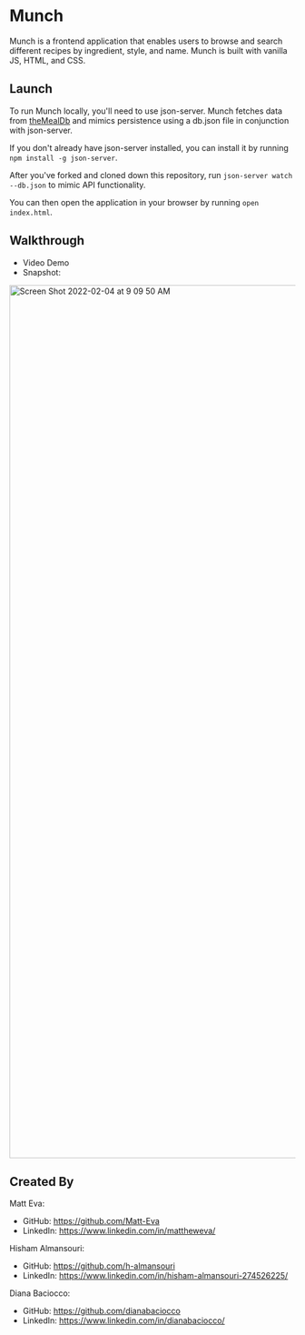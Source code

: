 # Munch
Munch is a frontend application that enables users to browse and search different recipes by ingredient, style, and name. Munch is built with vanilla JS, HTML, and CSS.

## Launch

To run Munch locally, you'll need to use json-server. Munch fetches data from <a href="https://www.themealdb.com/">theMealDb</a> and mimics persistence using a db.json file in conjunction with json-server.

If you don't already have json-server installed, you can install it by running `npm install -g json-server`.

After you've forked and cloned down this repository, run `json-server watch --db.json` to mimic API functionality. 

You can then open the application in your browser by running `open index.html`.

## Walkthrough

- Video Demo
- Snapshot:

<img width="1536" alt="Screen Shot 2022-02-04 at 9 09 50 AM" src="https://user-images.githubusercontent.com/89106805/152572195-c937e6ed-c120-444b-864b-4c115ae9b528.png">

## Created By

Matt Eva:
- GitHub: https://github.com/Matt-Eva
- LinkedIn: https://www.linkedin.com/in/mattheweva/

Hisham Almansouri:
- GitHub: https://github.com/h-almansouri
- LinkedIn: https://www.linkedin.com/in/hisham-almansouri-274526225/

Diana Baciocco:
- GitHub: https://github.com/dianabaciocco
- LinkedIn: https://www.linkedin.com/in/dianabaciocco/

